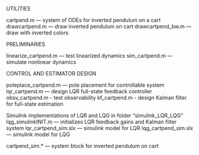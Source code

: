 UTILITIES

cartpend.m           — system of ODEs for inverted pendulum on a cart
drawcartpend.m       — draw inverted pendulum on cart
drawcartpend_bw.m    — draw with inverted colors


PRELIMINARIES

linearize_cartpend.m — test linearized dynamics
sim_cartpend.m       — simulate nonlinear dynamics


CONTROL AND ESTIMATOR DESIGN

poleplace_cartpend.m — pole placement for controllable system
lqr_cartpend.m       — design LQR full-state feedback controller
obsv_cartpend.m      - test observability
kf_cartpend.m        - design Kalman filter for full-state estimation


Simulink implementations of LQR and LQG in folder “simulink_LQR_LQG”
lqg_simulinkINIT.m   — initializes LQR feedback gains and Kalman filter system
lqr_cartpend_sim.slx — simulink model for LQR
lqg_cartpend_sim.slx — simulink model for LQG

cartpend_sim.*       — system block for inverted pendulum on cart
